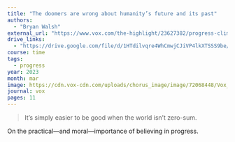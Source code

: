 ```yaml
---
title: "The doomers are wrong about humanity’s future and its past"
authors:
  - "Bryan Walsh"
external_url: "https://www.vox.com/the-highlight/23627382/progress-climate-change-poverty-global-health-doom-industrial-revolution-vaccines"
drive_links:
  - "https://drive.google.com/file/d/1HTdilvqre4WhCmwjCJiVP4lkXTSSS9be/view?usp=drivesdk"
course: time
tags:
  - progress
year: 2023
month: mar
image: https://cdn.vox-cdn.com/uploads/chorus_image/image/72068448/Vox_Doomerism_Progress_Final_2.0.jpg
journal: vox
pages: 11
---
```


> It’s simply easier to be good when the world isn’t zero-sum.

On the practical—and moral—importance of believing in progress.
